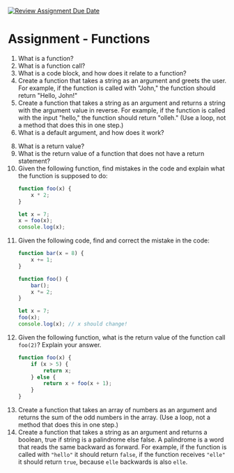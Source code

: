 [![Review Assignment Due Date](https://classroom.github.com/assets/deadline-readme-button-22041afd0340ce965d47ae6ef1cefeee28c7c493a6346c4f15d667ab976d596c.svg)](https://classroom.github.com/a/SUHNlOlQ)
# Assignment - Functions

1. What is a function?
2. What is a function call?
3. What is a code block, and how does it relate to a function?
4. Create a function that takes a string as an argument and greets the user. For example, if the function is called with "John," the function should return "Hello, John!"
5. Create a function that takes a string as an argument and returns a string with the argument value in reverse. For example, if the function is called with the input "hello," the function should return "olleh." (Use a loop, not a method that does this in one step.)
6. What is a default argument, and how does it work?
<!-- 7. What is the scope and lifetime of a variable? -->
8. What is a return value?
9. What is the return value of a function that does not have a return statement?
10. Given the following function, find mistakes in the code and explain what the function is supposed to do:
    ```javascript
    function foo(x) {
        x * 2;
    }
    
    let x = 7;
    x = foo(x);
    console.log(x);
    ```
11. Given the following code, find and correct the mistake in the code:
    ```javascript
    function bar(x = 8) {
        x += 1;
    }

    function foo() {
        bar();
        x *= 2;
    }
    
    let x = 7;
    foo(x);
    console.log(x); // x should change!
    ```
12. Given the following function, what is the return value of the function call `foo(2)`? Explain your answer.
    ```javascript
    function foo(x) {
        if (x > 5) {
            return x;
        } else {
            return x + foo(x + 1);
        }
    }
    ```
13. Create a function that takes an array of numbers as an argument and returns the sum of the odd numbers in the array. (Use a loop, not a method that does this in one step.)
14. Create a function that takes a string as an argument and returns a boolean, true if string is a palindrome else false. A palindrome is a word that reads the same backward as forward. For example, if the function is called with `"hello"` it should return `false`, if the function receives `"elle"` it should return `true`, because `elle` backwards is also `elle`.
